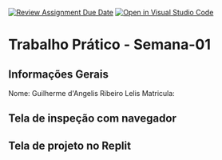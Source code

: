 [![Review Assignment Due Date](https://classroom.github.com/assets/deadline-readme-button-22041afd0340ce965d47ae6ef1cefeee28c7c493a6346c4f15d667ab976d596c.svg)](https://classroom.github.com/a/SEqSgEYu)
[![Open in Visual Studio Code](https://classroom.github.com/assets/open-in-vscode-2e0aaae1b6195c2367325f4f02e2d04e9abb55f0b24a779b69b11b9e10269abc.svg)](https://classroom.github.com/online_ide?assignment_repo_id=18510241&assignment_repo_type=AssignmentRepo)
# Trabalho Prático - Semana-01

## Informações Gerais
Nome: Guilherme d'Angelis Ribeiro Lelis
Matricula: 

## Tela de inspeção com navegador


## Tela de projeto no Replit

